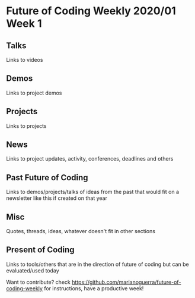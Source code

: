 # Future of Coding Weekly 2020/01 Week 1

## Talks

Links to videos

## Demos

Links to project demos

## Projects

Links to projects

## News

Links to project updates, activity, conferences, deadlines and others

## Past Future of Coding

Links to demos/projects/talks of ideas from the past that would fit on a newsletter like this if created on that year

## Misc

Quotes, threads, ideas, whatever doesn't fit in other sections

## Present of Coding

Links to tools/others that are in the direction of future of coding but can be evaluated/used today

Want to contribute? check https://github.com/marianoguerra/future-of-coding-weekly for instructions, have a productive week!
